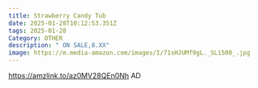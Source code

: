 ```yaml
---
title: Strawberry Candy Tub
date: 2025-01-28T10:12:53.351Z
tags: 2025-01-28
Category: OTHER
description: " ON SALE,8.XX"
image: https://m.media-amazon.com/images/I/71sHJUMf9gL._SL1500_.jpg
---
```

https://amzlink.to/az0MV28QEn0Nh   AD